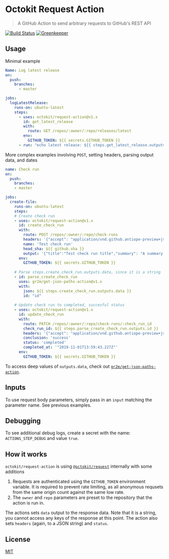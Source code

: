 # Octokit Request Action

> A GitHub Action to send arbitrary requests to GitHub's REST API

[![Build Status](https://github.com/octokit/request-action/workflows/Test/badge.svg)](https://github.com/octokit/request-action/actions)
[![Greenkeeper](https://badges.greenkeeper.io/octokit/request-action.svg)](https://greenkeeper.io/)

## Usage

Minimal example

```yml
Name: Log latest release
on:
  push:
    branches:
      - master

jobs:
  logLatestRelease:
    runs-on: ubuntu-latest
    steps:
      - uses: octokit/request-action@v1.x
        id: get_latest_release
        with:
          route: GET /repos/:owner/:repo/releases/latest
        env:
          GITHUB_TOKEN: ${{ secrets.GITHUB_TOKEN }}
      - run: "echo latest release: ${{ steps.get_latest_release.outputs.data }}"
```

More complex examples involving `POST`, setting headers, parsing output data, and dates

```yml
name: Check run
on:
  push:
    branches:
    - master

jobs:
  create-file:
    runs-on: ubuntu-latest
    steps:
    # Create check run
    - uses: octokit/request-action@v1.x
      id: create_check_run
      with:
        route: POST /repos/:owner/:repo/check-runs
        headers: '{"accept": "application/vnd.github.antiope-preview+json"}'
        name: 'Test check run'
        head_sha: ${{ github.sha }}
        output: '{"title":"Test check run title","summary": "A summary of the test check run", "images": [{"alt": "Test image", "image_url": "https://octodex.github.com/images/jetpacktocat.png"}]}'
      env:
        GITHUB_TOKEN: ${{ secrets.GITHUB_TOKEN }}
    
    # Parse steps.create_check_run.outputs.data, since it is a string
    - id: parse_create_check_run
      uses: gr2m/get-json-paths-action@v1.x
      with:
        json: ${{ steps.create_check_run.outputs.data }}
        id: "id"
        
    # Update check run to completed, succesful status
    - uses: octokit/request-action@v1.x
      id: update_check_run
      with:
        route: PATCH /repos/:owner/:repo/check-runs/:check_run_id
        check_run_id: ${{ steps.parse_create_check_run.outputs.id }}
        headers: '{"accept": "application/vnd.github.antiope-preview+json"}'
        conclusion: 'success'
        status: 'completed'
        completed_at: '"2019-11-01T13:59:43.227Z"'
      env:
        GITHUB_TOKEN: ${{ secrets.GITHUB_TOKEN }}
```

To access deep values of `outputs.data`, check out [`gr2m/get-json-paths-action`](https://github.com/gr2m/get-json-paths-action).

## Inputs

To use request body parameters, simply pass in an `input` matching the parameter name. See previous examples.

## Debugging

To see additional debug logs, create a secret with the name: `ACTIONS_STEP_DEBUG` and value `true`.

## How it works

`octokit/request-action` is using [`@octokit/request`](https://github.com/octokit/request.js/) internally with some additions

1. Requests are authenticated using the `GITHUB_TOKEN` environment variable. It is required to prevent rate limiting, as all anonymous requsets from the same origin count against the same low rate.
2. The `owner` and `repo` parameters are preset to the repository that the action is run in.

The actions sets `data` output to the response data. Note that it is a string, you cannot access any keys of the response at this point. The action also sets `headers` (again, to a JSON string) and `status`.

## License

[MIT](LICENSE)
